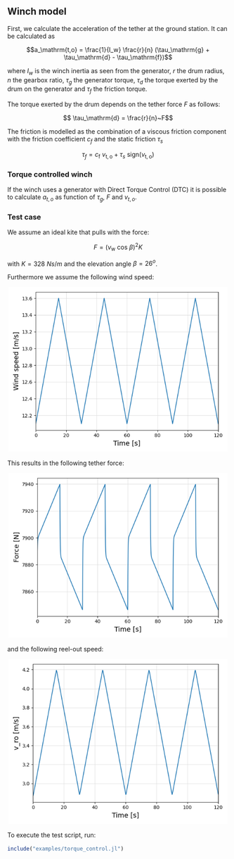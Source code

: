 ## Winch model

First, we calculate the acceleration of the tether at the ground station. It can be calculated as

$$a_\mathrm{t,o} = \frac{1}{I_w} \frac{r}{n} (\tau_\mathrm{g} + \tau_\mathrm{d} - \tau_\mathrm{f})$$

where $I_w$ is the winch inertia as seen from the generator, $r$ the drum radius, $n$ the gearbox ratio, $\tau_g$ the generator torque, $\tau_d$ the torque exerted by the drum on the generator and $\tau_f$ the friction torque.

The torque exerted by the drum depends on the tether force $F$ as follows:

$$ \tau_\mathrm{d} = \frac{r}{n}~F$$

The friction is modelled as the combination of a viscous friction component with the friction coefficient $c_f$ and the static friction $\tau_s$

$$ \tau_f = c_\mathrm{f}~v_\mathrm{t,o} + \tau_s~\mathrm{sign}(v_\mathrm{t,o})$$

### Torque controlled winch
If the winch uses a generator with Direct Torque Control (DTC) it is possible to calculate $a_{t,o}$ as function of $\tau_g$, $F$ and $v_{t,o}$.

### Test case

We assume an ideal kite that pulls with the force:

$$ F=(v_\mathrm{w}~\mathrm{cos}~\beta)^2 K$$

with $K=328~Ns/m$ and the elevation angle $\beta = 26^o$.

Furthermore we assume the following wind speed:
<p align="center"><img src="https://raw.githubusercontent.com/aenarete/WinchModels.jl/torque/docs/wind-speed.png" width="500" /></p>

This results in the following tether force:
<p align="center"><img src="https://raw.githubusercontent.com/aenarete/WinchModels.jl/torque/docs/force.png" width="500" /></p>

and the following reel-out speed:
<p align="center"><img src="https://raw.githubusercontent.com/aenarete/WinchModels.jl/torque/docs/reelout-speed.png" width="500" /></p>

To execute the test script, run:
```julia
include("examples/torque_control.jl")
```